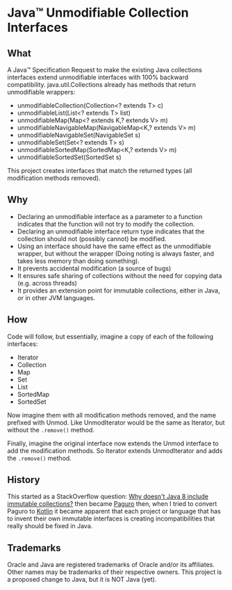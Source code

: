 # Java™ Unmodifiable Collection Interfaces

## What
A Java™ Specification Request to make the existing Java collections interfaces extend unmodifiable interfaces with 100% backward compatibility.  java.util.Collections already has methods that return unmodifiable wrappers:

 - unmodifiableCollection(Collection<? extends T> c)
 - unmodifiableList(List<? extends T> list)
 - unmodifiableMap(Map<? extends K,? extends V> m)
 - unmodifiableNavigableMap(NavigableMap<K,? extends V> m)
 - unmodifiableNavigableSet(NavigableSet<T> s)
 - unmodifiableSet(Set<? extends T> s)
 - unmodifiableSortedMap(SortedMap<K,? extends V> m)
 - unmodifiableSortedSet(SortedSet<T> s)

This project creates interfaces that match the returned types (all modification methods removed).

## Why

 - Declaring an unmodifiable interface as a parameter to a function indicates that the function will not try to modify the collection.
 - Declaring an unmodifiable interface return type indicates that the collection should not (possibly cannot) be modified.
 - Using an interface should have the same effect as the unmodifiable wrapper, but without the wrapper (Doing noting is always faster, and takes less memory than doing something).
 - It prevents accidental modification (a source of bugs)
 - It ensures safe sharing of collections without the need for copying data (e.g. across threads)
 - It provides an extension point for immutable collections, either in Java, or in other JVM languages.

## How

Code will follow, but essentially, imagine a copy of each of the following interfaces:
 - Iterator
 - Collection
 - Map
 - Set
 - List
 - SortedMap
 - SortedSet
 
 Now imagine them with all modification methods removed, and the name prefixed with Unmod.  Like UnmodIterator would be the same as Iterator, but without the `.remove()` method.
 
 Finally, imagine the original interface now extends the Unmod interface to add the modification methods.  So Iterator extends UnmodIterator and adds the `.remove()` method.

## History

This started as a StackOverflow question: [Why doesn't Java 8 include immutable collections?](https://softwareengineering.stackexchange.com/questions/221762/why-doesnt-java-8-include-immutable-collections) then became [Paguro](https://github.com/GlenKPeterson/Paguro) then, when I tried to convert Paguro to [Kotlin](https://kotlinlang.org/) it became apparent that each project or language that has to invent their own immutable interfaces is creating incompatibilities that really should be fixed in Java.

## Trademarks
Oracle and Java are registered trademarks of Oracle and/or its affiliates. Other names may be trademarks of their respective owners.  This project is a proposed change to Java, but it is NOT Java (yet).
